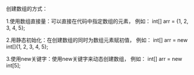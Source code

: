 创建数组的方式：

1.使用数组直接量：可以直接在代码中指定数组的元素，
例如：
int[] arr = {1, 2, 3, 4, 5};

2.用静态初始化：在创建数组的同时为数组元素赋初值，
例如：
int[] arr = new int[]{1, 2, 3, 4, 5};

3.使用new关键字：使用new关键字来动态创建数组，
例如：
int[] arr = new int[5];
